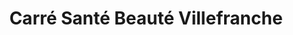 ---
title: "Carré Santé Beauté Villefranche"
url: /villefranche-sur-saone/carre-sante-beaute-villefranche/
shop: chimiste
---